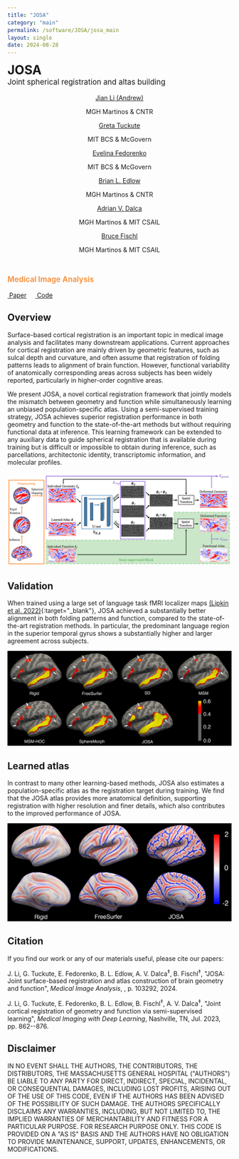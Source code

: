 ```yaml
---
title: "JOSA"
category: "main"
permalink: /software/JOSA/josa_main
layout: single
date: 2024-08-28
---
```


<div class="text-center" style="font-size: 2em; font-weight: bold;">JOSA</div>
<div class="text-center" style="font-size: 1.2em;">Joint spherical registration and altas building</div>

<br> 

<div class="table-like authors">
  <div>
    <center>
      <a href="https://silencer1127.github.io/" target="_blank">Jian Li (Andrew)</a>
    </center>
    <center>
      <p class="affiliation">MGH Martinos &amp; CNTR</p>
    </center>
  </div>
  <div>
  	<center>
      <a href="http://www.tuckute.com/" target="_blank">Greta Tuckute</a>
    </center>
    <center>
      <p class="affiliation">MIT BCS &amp; McGovern</p>
    </center>
  </div>
  <div>
    <center>
      <a href="https://www.evlab.mit.edu/about-ev" target="_blank">Evelina Fedorenko</a>
    </center>
    <center>
      <p class="affiliation">MIT BCS &amp; McGovern</p>
    </center>
  </div>
  <div class="break"></div>
  <div>
    <center>
      <a href="https://www.comarecoverylab.org/brian-l-edlow-md" target="_blank">Brian L. Edlow</a>
    </center>
    <center>
      <p class="affiliation">MGH Martinos &amp; CNTR</p>
    </center>
  </div>
  <div>
    <center>
      <a href="https://www.mit.edu/~adalca/" target="_blank">Adrian V. Dalca</a>
    </center>
    <center>
      <p class="affiliation">MGH Martinos &amp; MIT CSAIL</p>
    </center>
  </div>
  <div>
    <center>
      <a href="https://lcn.martinos.org/people/fischl/" target="_blank">Bruce Fischl</a>
    </center>
    <center>
      <p class="affiliation">MGH Martinos &amp; MIT CSAIL</p>
    </center>
  </div>
</div>
<br>
<div class="text-center">
	<p style="font-size: 1.2em; font-weight: bold; color: #f79646">Medical Image Analysis</p>
</div>

<div class="text-center">
	<a href="https://doi.org/10.1016/j.media.2024.103292" target="_blank"><i class="fa fa-file-pdf-o"></i> &nbsp;Paper</a>
	&nbsp;&nbsp;&nbsp;
	<a href="https://github.com/freesurfer/freesurfer" target="_blank"><i class="fa fa-code"></i> &nbsp;Code</a>
</div>

## Overview

Surface-based cortical registration is an important topic in medical image analysis and facilitates many downstream applications. Current approaches for cortical registration are mainly driven by geometric features, such as sulcal depth and curvature, and often assume that registration of folding patterns leads to alignment of brain function. However, functional variability of anatomically corresponding areas across subjects has been widely reported, particularly in higher-order cognitive areas.

We present JOSA, a novel cortical registration framework that jointly models the mismatch between geometry and function while simultaneously learning an unbiased population-specific atlas. Using a semi-supervised training strategy, JOSA achieves superior registration performance in both geometry and function to the state-of-the-art methods but without requiring functional data at inference. This learning framework can be extended to any auxiliary data to guide spherical registration that is available during training but is difficult or impossible to obtain during inference, such as parcellations, architectonic identity, transcriptomic information, and molecular profiles.

![](/images/software/JOSA/NN.jpg)

## Validation

When trained using a large set of language task fMRI localizer maps [(Lipkin et al. 2022)](http://dx.doi.org/10.1038/s41597-022-01645-3){:target="_blank"}, JOSA achieved a substantially better alignment in both folding patterns and function, compared to the state-of-the-art registration methods. In particular, the predominant language region in the superior temporal gyrus shows a substantially higher and larger agreement across subjects.

![](/images/software/JOSA/Qual.jpg)

## Learned atlas

In contrast to many other learning-based methods, JOSA also estimates a population-specific atlas as the registration target during training. We find that the JOSA atlas provides more anatomical definition, supporting registration with higher resolution and finer details, which also contributes to the improved performance of JOSA.

![](/images/software/JOSA/Atlas.jpg)

## Citation

If you find our work or any of our materials useful, please cite our papers:

J. Li, G. Tuckute, E. Fedorenko, B. L. Edlow, A. V. Dalca<sup>&Dagger;</sup>, B. Fischl<sup>&Dagger;</sup>, "JOSA: Joint surface-based registration and atlas construction of brain geometry and function", *Medical Image Analysis*, , p. 103292, 2024. &nbsp; [<i class="fa fa-quote-right"></i>](/files/bib/Li_2024_MedImageAnal_Josa.bib)  

J. Li, G. Tuckute, E. Fedorenko, B. L. Edlow, B. Fischl<sup>&Dagger;</sup>, A. V. Dalca<sup>&Dagger;</sup>, "Joint cortical registration of geometry and function via semi-supervised learning", *Medical Imaging with Deep Learning*, Nashville, TN, Jul. 2023, pp. 862--876. &nbsp; [<i class="fa fa-quote-right"></i>](/files/bib/Li_2023_MIDL_Joint.bib)  


## Disclaimer

IN NO EVENT SHALL THE AUTHORS, THE CONTRIBUTORS, THE DISTRIBUTORS, THE MASSACHUSETTS GENERAL HOSPITAL ("AUTHORS") BE LIABLE TO ANY PARTY FOR DIRECT, INDIRECT, SPECIAL, INCIDENTAL, OR CONSEQUENTIAL DAMAGES, INCLUDING LOST PROFITS, ARISING OUT OF THE USE OF THIS CODE, EVEN IF THE AUTHORS HAS BEEN ADVISED OF THE POSSIBILITY OF SUCH DAMAGE. THE AUTHORS SPECIFICALLY DISCLAIMS ANY WARRANTIES, INCLUDING, BUT NOT LIMITED TO, THE IMPLIED WARRANTIES OF MERCHANTABILITY AND FITNESS FOR A PARTICULAR PURPOSE. FOR RESEARCH PURPOSE ONLY. THIS CODE IS PROVIDED ON A "AS IS" BASIS AND THE AUTHORS HAVE NO OBLIGATION TO PROVIDE MAINTENANCE, SUPPORT, UPDATES, ENHANCEMENTS, OR MODIFICATIONS.
